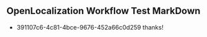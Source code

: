 ## OpenLocalization Workflow Test MarkDown
* 391107c6-4c81-4bce-9676-452a66c0d259 
thanks!<!--HONumber=Mar16_HO2-->
